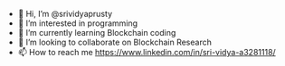 - 👋 Hi, I’m @srividyaprusty
- 👀 I’m interested in programming
- 🌱 I’m currently learning Blockchain coding 
- 💞️ I’m looking to collaborate on Blockchain Research
- 📫 How to reach me https://www.linkedin.com/in/sri-vidya-a3281118/

<!---
srividyaprusty/srividyaprusty is a ✨ special ✨ repository because its `README.md` (this file) appears on your GitHub profile.
You can click the Preview link to take a look at your changes.
--->
